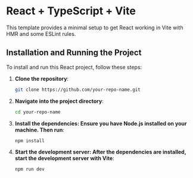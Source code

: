 # React + TypeScript + Vite

This template provides a minimal setup to get React working in Vite with HMR and some ESLint rules.

## Installation and Running the Project

To install and run this React project, follow these steps:

1. **Clone the repository**:
   ```bash
   git clone https://github.com/your-repo-name.git
   ```
2. **Navigate into the project directory**:
   ```bash
   cd your-repo-name
   ```
3. **Install the dependencies: Ensure you have Node.js installed on your machine. Then run**:
   ```bash
   npm install
   ```
4. **Start the development server: After the dependencies are installed, start the development server with Vite**:
   ```bash
   npm run dev
   ```
